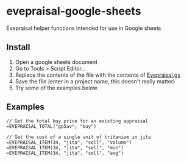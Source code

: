# evepraisal-google-sheets
Evepraisal helper functions intended for use in Google sheets

## Install

1. Open a google sheets document
2. Go to Tools > Script Editor...
3. Replace the contents of the file with the contents of [Evepraisal.gs](https://raw.githubusercontent.com/evepraisal/evepraisal-google-sheets/master/Evepriasal.gs)
4. Save the file (enter in a project name, this doesn't really matter)
5. Try some of the examples below


## Examples
```
// Get the total buy price for an existing appraisal
=EVEPRAISAL_TOTAL("gp5av", "buy")

// Get the cost of a single unit of tritanium in jita
=EVEPRAISAL_ITEM(34, "jita", "sell", "volume")
=EVEPRAISAL_ITEM(34, "jita", "sell", "min")
=EVEPRAISAL_ITEM(34, "jita", "sell", "avg")
```
